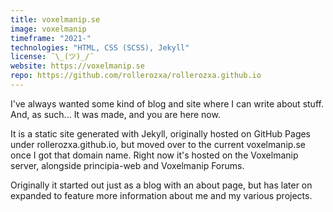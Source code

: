 ```yaml
---
title: voxelmanip.se
image: voxelmanip
timeframe: "2021-"
technologies: "HTML, CSS (SCSS), Jekyll"
license: ¯\_(ツ)_/¯
website: https://voxelmanip.se
repo: https://github.com/rollerozxa/rollerozxa.github.io
---
```


I've always wanted some kind of blog and site where I can write about stuff. And, as such... It was made, and you are here now.

It is a static site generated with Jekyll, originally hosted on GitHub Pages under rollerozxa.github.io, but moved over to the current voxelmanip.se once I got that domain name. Right now it's hosted on the Voxelmanip server, alongside principia-web and Voxelmanip Forums.

Originally it started out just as a blog with an about page, but has later on expanded to feature more information about me and my various projects.
